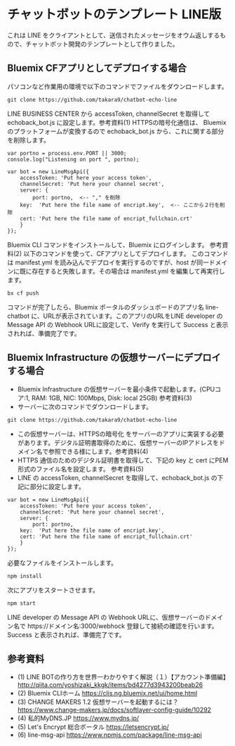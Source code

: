 # チャットボットのテンプレート LINE版

これは LINE をクライアントとして、送信されたメッセージをオウム返しするもので、チャットボット開発のテンプレートとして作りました。

## Bluemix CFアプリとしてデプロイする場合
パソコンなど作業用の環境で以下のコマンドでファイルをダウンロードします。

~~~
git clone https://github.com/takara9/chatbot-echo-line
~~~

LINE BUSINESS CENTER から accessToken, channelSecret を取得して echoback_bot.js に設定します。参考資料(1)
HTTPSの暗号化通信は、 Bluemix のプラットフォームが変換するので echoback_bot.js から、これに関する部分を削除します。

~~~
var portno = process.env.PORT || 3000;
console.log("Listening on port ", portno);

var bot = new LineMsgApi({
    accessToken: 'Put here your access token',
    channelSecret: 'Put here your channel secret',
    server: {
        port: portno,  <-- "," を削除
	key:  'Put here the file name of encript.key',  <-- ここから２行を削除
	cert: 'Put here the file name of encript_fullchain.crt'
    }
});
~~~

Bluemix CLI コマンドをインストールして、Bluemix にログインします。 参考資料(2)
以下のコマンドを使って、CFアプリとしてデプロイします。 このコマンドは manifest.yml を読み込んでデプロイを実行するのですが、host が同一ドメインに既に存在すると失敗します。その場合は manifest.yml を編集して再実行します。

~~~
bx cf push
~~~

コマンドが完了したら、Bluemix ポータルのダッシュボードのアプリ名 line-chatbot に、URLが表示されています。このアプリのURLをLINE developer の Message API の Webhook URLに設定して、Verify を実行して Success と表示されれば、準備完了です。



## Bluemix Infrastructure の仮想サーバーにデプロイする場合

* Bluemix Infrastructure の仮想サーバーを最小条件で起動します。(CPUコア:1, RAM: 1GB, NIC: 100Mbps, Disk: local 25GB) 参考資料(3)
* サーバーに次のコマンドでダウンロードします。

~~~
git clone https://github.com/takara9/chatbot-echo-line
~~~


* この仮想サーバーは、HTTPSの暗号化 をサーバーのアプリに実装する必要があります。デジタル証明書取得のために、仮想サーバーのIPアドレスをドメイン名で参照できる様にします。参考資料(4)
* HTTPS 通信のためのデジタル証明書を取得して、下記の key と cert にPEM形式のファイル名を設定します。 参考資料(5)
* LINE の accessToken, channelSecret を取得して、echoback_bot.js の下記に部分に設定します。

~~~
var bot = new LineMsgApi({
    accessToken: 'Put here your access token',
    channelSecret: 'Put here your channel secret',
    server: {
        port: portno,
	key:  'Put here the file name of encript.key',
	cert: 'Put here the file name of encript_fullchain.crt'
    }
});
~~~
必要なファイルをインストールします。

~~~
npm install
~~~
次にアプリをスタートさせます。

~~~
npm start
~~~

LINE developer の Message API の Webhook URLに、仮想サーバーのドメイン名で https://ドメイン名:3000/webhock 登録して接続の確認を行います。Success と表示されれば、準備完了です。




## 参考資料
- (1) LINE BOTの作り方を世界一わかりやすく解説（１）【アカウント準備編】http://qiita.com/yoshizaki_kkgk/items/bd4277d3943200beab26
- (2) Bluemix CLIホーム https://clis.ng.bluemix.net/ui/home.html
- (3) CHANGE MAKERS 1.2 仮想サーバーを起動するには？ https://www.change-makers.jp/docs/softlayer-config-guide/10292
- (4) 私的MyDNS.JP https://www.mydns.jp/
- (5) Let's Encrypt 総合ポータル https://letsencrypt.jp/
- (6) line-msg-api https://www.npmjs.com/package/line-msg-api


